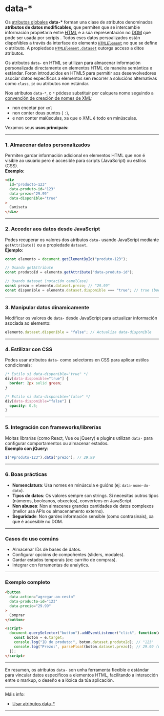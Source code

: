 # data-*

Os [atributos globales](https://developer.mozilla.org/en-US/docs/Web/HTML/Reference/Global_attributes) **data-\*** forman una clase de atributos denominados **atributos de datos modificables**, que permiten que se intercambie información propietaria entre [HTML](https://developer.mozilla.org/en-US/docs/Web/HTML) e a súa representación no [DOM](https://developer.mozilla.org/en-US/docs/Web/API/Document_Object_Model) que pode ser usada por scripts . Todos eses datos persoalizados están dispoñibles a través da interface do elemento [`HTMLElement`](https://developer.mozilla.org/es/docs/Web/API/HTMLElement) no que se define o atributo. A propiedade [`HTMLElement.dataset`](https://developer.mozilla.org/en-US/docs/Web/API/HTMLElement/dataset) outorga acceso a ditos atributos.

Os atributos `data-` en HTML se utilizan para almacenar información personalizada directamente en elementos HTML de maneira semántica e estándar. Foron introducidos en HTML5 para permitir aos desenvolvedores asociar datos específicos a elementos sen recorrer a solucións alternativas como `class`, `id` ou atributos non estándar. 

Nos atributos `data-*`, o `*` pódese substituír por calquera nome seguindo a [convención de creación de nomes de XML](https://www.w3.org/TR/REC-xml/#NT-Name):

- non encetar por `xml`
- non conter dous puntos ( `:`),
- e non conter maiúsculas, xa que o XML é todo en minúsculas.

Vexamos seus **usos principais**:

---

### **1. Almacenar datos personalizados**
Permiten gardar información adicional en elementos HTML que non é visible ao usuario pero é accesible para scripts (JavaScript) ou estilos (CSS).  
**Exemplo**:  

```html
<div 
  id="producto-123" 
  data-produto-id="123" 
  data-prezo="29.99" 
  data-disponible="true"
>
  Camiseta
</div>
```

---

### **2. Acceder aos datos desde JavaScript**

Podes recuperar os valores dos atributos `data-` usando JavaScript mediante `getAttribute()` ou a propiedade `dataset`.  
**Ejemplo**:  

```javascript
const elemento = document.getElementById("produto-123");

// Usando getAttribute
const produtoId = elemento.getAttribute("data-produto-id");

// Usando dataset (notación camelCase)
const prezo = elemento.dataset.prezo; // "29.99"
const disponible = elemento.dataset.disponible === "true"; // true (booleano)
```

---

### **3. Manipular datos dinamicamente**

Modificar os valores de `data-` desde JavaScript para actualizar información asociada ao elemento:  
```javascript
elemento.dataset.disponible = "false"; // Actualiza data-disponible
```

---

### **4. Estilizar con CSS**
Podes usar atributos `data-` como selectores en CSS para aplicar estilos condicionais:  
```css
/* Estilo si data-disponible="true" */
div[data-disponible="true"] {
  border: 2px solid green;
}

/* Estilo si data-disponible="false" */
div[data-disponible="false"] {
  opacity: 0.5;
}
```

---

### **5. Integración con frameworks/librerías**
Moitas librarías (como React, Vue ou jQuery) e plugins utilizan `data-` para configurar comportamentos ou almacenar estados.  
**Exemplo con jQuery**:  

```javascript
$("#produto-123").data("prezo"); // 29.99
```

---

### **6. Boas prácticas**

- **Nomenclatura**: Usa nomes en minúscula e guións (ej: `data-nome-do-dato`).
- **Tipos de datos**: Os valores sempre son strings. Si necesitas outros tipos (números, booleanos, obxectos), convérteos en JavaScript.
- **Non abuses**: Non almacenes grandes cantidades de datos complexos (mellor usa APIs ou almacenamento externo).
- **Seguridad**e: Non gardes información sensible (como contrasinais), xa que é accesible no DOM.

---

### **Casos de uso comúns**

- Almacenar IDs de bases de datos.
- Configurar opcións de compoñentes (sliders, modales).
- Gardar estados temporais (ex: carriño de compras).
- Integrar con ferramentas de analytics.

---

### **Exemplo completo**

```html
<button 
  data-action="agregar-ao-cesto" 
  data-producto-id="123" 
  data-precio="29.99"
>
  Comprar
</button>

<script>
  document.querySelector("button").addEventListener("click", function(e) {
    const boton = e.target;
    console.log("ID do produto:", boton.dataset.produtoId); // "123"
    console.log("Prezo:", parseFloat(boton.dataset.prezo)); // 29.99 (número)
  });
</script>
```

---

En resumen, os atributos `data-` son unha ferramenta flexible e estándar para vincular datos específicos a elementos HTML, facilitando a interacción entre o markup, o deseño e a lóxica da túa aplicación.

---

Máis info:

- [Usar atributos data-*](https://developer.mozilla.org/en-US/docs/Web/HTML/How_to/Use_data_attributes)

---

